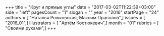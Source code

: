 +++
title = "Круг и прямые углы"
date = "2017-03-02T11:22:39+03:00"
side = "left"
pagesCount = "1"
slogan = ""
year = "2016"
startPage = "24"
authors = [ "Наталья Рожковская, Максим Прасолов",]
issues = [ "2016_01",]
illustrators = [ "Артём Костюкевич",]
month = "01"
rubrics = [ "Своими руками",]
+++
